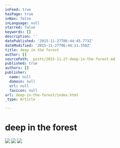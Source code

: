 ```yaml
---
inFeed: true
hasPage: true
inNav: false
inLanguage: null
starred: false
keywords: []
description: ''
datePublished: '2015-11-27T06:44:45.773Z'
dateModified: '2015-11-27T06:44:11.358Z'
title: deep in the forest
author: []
sourcePath: _posts/2015-11-27-deep-in-the-forest.md
published: true
authors: []
publisher:
  name: null
  domain: null
  url: null
  favicon: null
url: deep-in-the-forest/index.html
_type: Article

---
```

# deep in the forest
![](https://the-grid-user-content.s3-us-west-2.amazonaws.com/7fb388aa-3367-422c-80b4-60228e0fc5e2.JPG)
![](https://the-grid-user-content.s3-us-west-2.amazonaws.com/08b4e30c-f5a3-4777-b942-102a51b32025.JPG)
![](https://the-grid-user-content.s3-us-west-2.amazonaws.com/16b2f0e4-593b-4fa5-ab2f-83b7a29374dd.JPG)